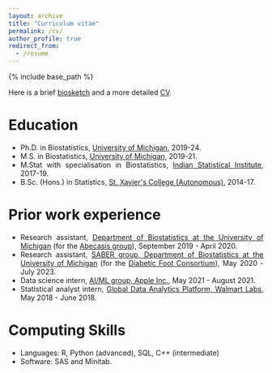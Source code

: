 ```yaml
---
layout: archive
title: "Curriculum vitae"
permalink: /cv/
author_profile: true
redirect_from:
  - /resume
---
```


<style>
body {
text-align: justify}
</style>

{% include base_path %}

Here is a brief [biosketch](https://soumikp.github.io/files/Purkayastha_biosketch.pdf) and a more detailed [CV](https://soumikp.github.io/files/Purkayastha_CV.pdf). 

Education
======
* Ph.D. in Biostatistics, [University of Michigan](https://sph.umich.edu/biostat/), 2019-24.
* M.S. in Biostatistics, [University of Michigan](https://sph.umich.edu/biostat/), 2019-21.
* M.Stat with specialisation in Biostatistics, [Indian Statistical Institute](www.isical.ac.in), 2017-19.
* B.Sc. (Hons.) in Statistics, [St. Xavier's College (Autonomous)](www.sxccal.edu), 2014-17.


Prior work experience
======
* Research assistant, [Department of Biostatistics at the University of Michigan](https://www.uofmhealth.org/) (for the [Abecasis group](https://genome.sph.umich.edu/wiki/Abecasis_Lab)), September 2019 - April 2020.
* Research assistant, [SABER group, Department of Biostatistics at the University of Michigan](https://sph.umich.edu/saber/) (for the [Diabetic Foot Consortium](https://diabeticfootconsortium.org/)), May 2020 - July 2023.
* Data science intern, [AI/ML group, Apple Inc.](https://www.apple.com/careers/us/machine-learning-and-ai.html), May 2021 - August 2021. 
* Statistical analyst intern, [Global Data Analytics Platform, Walmart Labs](https://careers.walmart.com/teams), May 2018 - June 2018.

  
Computing Skills
======
* Languages: R, Python (advanced), SQL, C++ (intermediate) 
* Software: SAS and Minitab.

<!--
[Publications](https://soumikp.github.io/publications/)
======

[Talks](https://soumikp.github.io/teaching/)
======
    <ul>{% for post in site.publications reversed %}
    {% include archive-single-cv.html %}
  {% endfor %}</ul>-->

<!--  
Talks
======
   <ul>{% for post in site.talks %}
     {% include archive-single-talk-cv.html %}
   {% endfor %}</ul>
  
Teaching
======
  <ul>{% for post in site.teaching %}
    {% include archive-single-cv.html %}
  {% endfor %}</ul>
  
Service and leadership
======
* Currently signed in to 43 different slack teams -->
